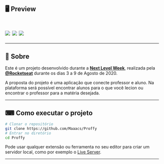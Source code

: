 ## 🖥 Preview

<h1>
  <img src="https://ik.imagekit.io/Maaacs/Proffy/inicial_WcWxo2KS2.png">
  <img src="https://ik.imagekit.io/Maaacs/Proffy/Estudar_cCRWy_pWa6.png">
  <img src="https://ik.imagekit.io/Maaacs/Proffy/Dar_aulas_AKRYFiUz6.png">
</h1>

---

## 📖 Sobre

Este é um projeto desenvolvido durante a **[Next Level Week](https://nextlevelweek.com/)**, realizada pela **[@Rocketseat](https://github.com/Rocketseat)** durante os dias 3 a 9 de Agosto de 2020.

A proposta do projeto é uma aplicação que conecte professor e aluno. Na plataforma será possível encontrar alunos para o que você lecion ou encontrar o professor para a matéria desejada.

---


## ⌨ Como executar o projeto

```bash
# Clonar o repositório
git clone https://github.com/Maaacs/Proffy
# Entrar no diretório
cd Proffy
```

Pode usar qualquer extensão ou ferramenta no seu editor para criar um servidor local, como por exemplo o [Live Server](https://marketplace.visualstudio.com/items?itemName=ritwickdey.LiveServer).

---
